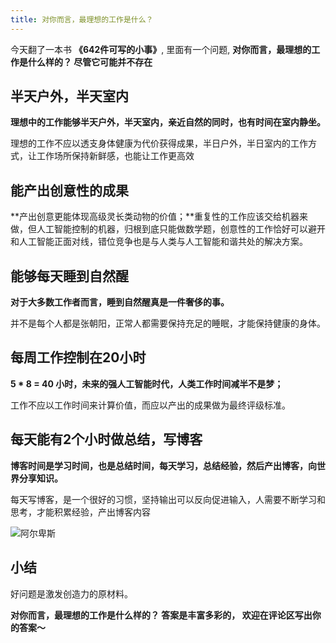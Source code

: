 ```yaml
---
title: 对你而言，最理想的工作是什么？
---
```


今天翻了一本书 **《642件可写的小事》**, 里面有一个问题, **对你而言，最理想的工作是什么样的？ 尽管它可能并不存在**


## 半天户外，半天室内

**理想中的工作能够半天户外，半天室内，亲近自然的同时，也有时间在室内静坐。**

理想的工作不应以透支身体健康为代价获得成果，半日户外，半日室内的工作方式，让工作场所保持新鲜感，也能让工作更高效

## 能产出创意性的成果

**产出创意更能体现高级灵长类动物的价值；**重复性的工作应该交给机器来做，但人工智能控制的机器，归根到底只能做数学题，创意性的工作恰好可以避开和人工智能正面对线，错位竞争也是与人类与人工智能和谐共处的解决方案。

## 能够每天睡到自然醒

**对于大多数工作者而言，睡到自然醒真是一件奢侈的事。**

并不是每个人都是张朝阳，正常人都需要保持充足的睡眠，才能保持健康的身体。

## 每周工作控制在20小时

**5 * 8 = 40 小时，未来的强人工智能时代，人类工作时间减半不是梦；**

工作不应以工作时间来计算价值，而应以产出的成果做为最终评级标准。


## 每天能有2个小时做总结，写博客

**博客时间是学习时间，也是总结时间，每天学习，总结经验，然后产出博客，向世界分享知识。**

每天写博客，是一个很好的习惯，坚持输出可以反向促进输入，人需要不断学习和思考，才能积累经验，产出博客内容

![阿尔卑斯](https://www.v2fy.com/asset/0i/jikemiji/jikemiji-md/kr-000119.assets/%E9%98%BF%E5%B0%94%E5%8D%91%E6%96%AF.jpg)




## 小结

好问题是激发创造力的原材料。

**对你而言，最理想的工作是什么样的？  答案是丰富多彩的， 欢迎在评论区写出你的答案～**



